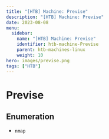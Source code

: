 ```yaml
---
title: "[HTB] Machine: Previse"
description: "[HTB] Machine: Previse"
date: 2023-08-08
menu:
  sidebar:
    name: "[HTB] Machine: Previse"
    identifier: htb-machine-Previse
    parent: htb-machines-linux
    weight: 10
hero: images/previse.png
tags: ["HTB"]
---
```


# Previse
## Enumeration
- `nmap`